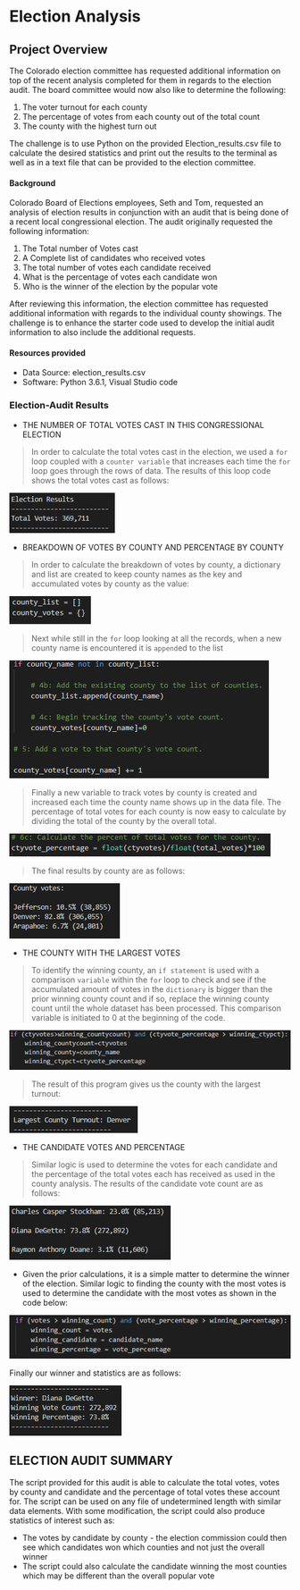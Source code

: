 # Election Analysis

## Project Overview
The Colorado election committee has requested additional information on top of the recent analysis completed 
for them in regards to the election audit.  The board committee would now also like to determine the following:
1.  The voter turnout for each county
2.  The percentage of votes from each county out of the total count
3.  The county with the highest turn out

The challenge is to use Python on the provided Election_results.csv file to calculate the desired statistics and print out the results to the terminal as well as in a text file that can be provided to the election committee.

#### Background
Colorado Board of Elections employees, Seth and Tom, requested an analysis of election results in 
conjunction with an audit that is being done of a recent local congressional election.  The audit originally requested
the following information:

1.  The Total number of Votes cast
2.  A Complete list of candidates who received votes
3.  The total number of votes each candidate received
4.  What is the percentage of votes each candidate won
5.  Who is the winner of the election by the popular vote

After reviewing this information, the election committee has requested additional information with regards to the individual county showings.  The challenge is to enhance the starter code used to develop the initial audit information to also include the additional requests.    

#### Resources provided
- Data Source:  election_results.csv
- Software:  Python 3.6.1, Visual Studio code

### Election-Audit Results
* THE NUMBER OF TOTAL VOTES CAST IN THIS CONGRESSIONAL ELECTION
>In order to calculate the total votes cast in the election, we used a `for` loop coupled with a `counter variable` that increases each time the `for` loop goes through the rows of data. 
The results of this loop code shows the total votes cast as follows:

![](https://github.com/xactuary/PyPoll-Python-Challenge/blob/master/Resources/total%20votes.PNG)

* BREAKDOWN OF VOTES BY COUNTY AND PERCENTAGE BY COUNTY
>In order to calculate the breakdown of votes by county, a dictionary and list are created to keep county names as the key and accumulated votes by county as the value:

![](https://github.com/xactuary/PyPoll-Python-Challenge/blob/master/Resources/county%20code%201.PNG)
 >Next while still in the `for` loop looking at all the records, when a new county name is encountered it is `append`ed to the list
 
 ![](https://github.com/xactuary/PyPoll-Python-Challenge/blob/master/Resources/county%20code%202.PNG)
 
 >Finally a new variable to track votes by county is created and increased each time the county name shows up in the data file.
 The percentage of total votes for each county is now easy to calculate by dividing the total of the county by the overall total. 
 
 ![](https://github.com/xactuary/PyPoll-Python-Challenge/blob/master/Resources/county%20percentage.PNG)
 
 >The final results by county are as follows:
 
 ![](https://github.com/xactuary/PyPoll-Python-Challenge/blob/master/Resources/county%20votes.PNG)
 
 * THE COUNTY WITH THE LARGEST VOTES
  >To identify the winning county, an `if statement` is used with a comparison `variable` within the `for` loop to check and see if the accumulated amount of votes in the `dictionary` is bigger than the prior winning county count and if so, replace the winning county count until the whole dataset has been processed.  This comparison variable is initiated to 0 at the beginning of the code. 
  
  ![](https://github.com/xactuary/PyPoll-Python-Challenge/blob/master/Resources/winning%20county.PNG)
  
  >The result of this program gives us the county with the largest turnout: 
  
  ![](https://github.com/xactuary/PyPoll-Python-Challenge/blob/master/Resources/largest%20county.PNG)
  
  * THE CANDIDATE VOTES AND PERCENTAGE
  > Similar logic is used to determine the votes for each candidate and the percentage of the total votes each has received as used in the county analysis.  The results of the candidate vote count are as follows:
  
  ![](https://github.com/xactuary/PyPoll-Python-Challenge/blob/master/Resources/candidate%20votes.PNG)
  
  * Given the prior calculations, it is a simple matter to determine the winner of the election.  Similar logic to finding the county with the most votes is used to determine the candidate with the most votes as shown in the code below:
  
  ![](https://github.com/xactuary/PyPoll-Python-Challenge/blob/master/Resources/winner%20code.PNG)
  
 Finally our winner and statistics are as follows:
 
 ![](https://github.com/xactuary/PyPoll-Python-Challenge/blob/master/Resources/winner.PNG)
 
 ## ELECTION AUDIT SUMMARY
 
The script provided for this audit is able to calculate the total votes, votes by county and candidate and the percentage of total votes these account for.  The script can be used on any file of undetermined length with similar data elements.  With some modification, the script could also produce statistics of interest such as:
* The votes by candidate by county - the election commission could then see which candidates won which counties and not just the overall winner
* The script could also calculate the candidate winning the most counties which may be different than the overall popular vote


 
 
  
  
  
  
 
 
 
 
 





